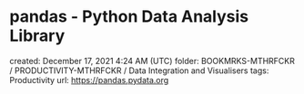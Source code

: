 # pandas - Python Data Analysis Library

created: December 17, 2021 4:24 AM (UTC)
folder: BOOKMRKS-MTHRFCKR / PRODUCTIVITY-MTHRFCKR / Data Integration and Visualisers
tags: Productivity
url: https://pandas.pydata.org